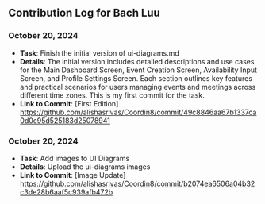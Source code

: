 ## Contribution Log for Bach Luu

### October 20, 2024
- **Task**: Finish the initial version of ui-diagrams.md
- **Details**: The initial version includes detailed descriptions and use cases for the Main Dashboard Screen, Event Creation Screen, Availability Input Screen, and Profile Settings Screen. Each section outlines key features and practical scenarios for users managing events and meetings across different time zones. This is my first commit for the task.
- **Link to Commit**: [First Edition] https://github.com/alishasrivas/Coordin8/commit/49c8846aa67b1337ca0d0c95d525183d25078941

### October 20, 2024
- **Task**: Add images to UI Diagrams
- **Details**: Upload the ui-diagrams images
- **Link to Commit**: [Image Update] https://github.com/alishasrivas/Coordin8/commit/b2074ea6506a04b32c3de28b6aaf5c939afb472b